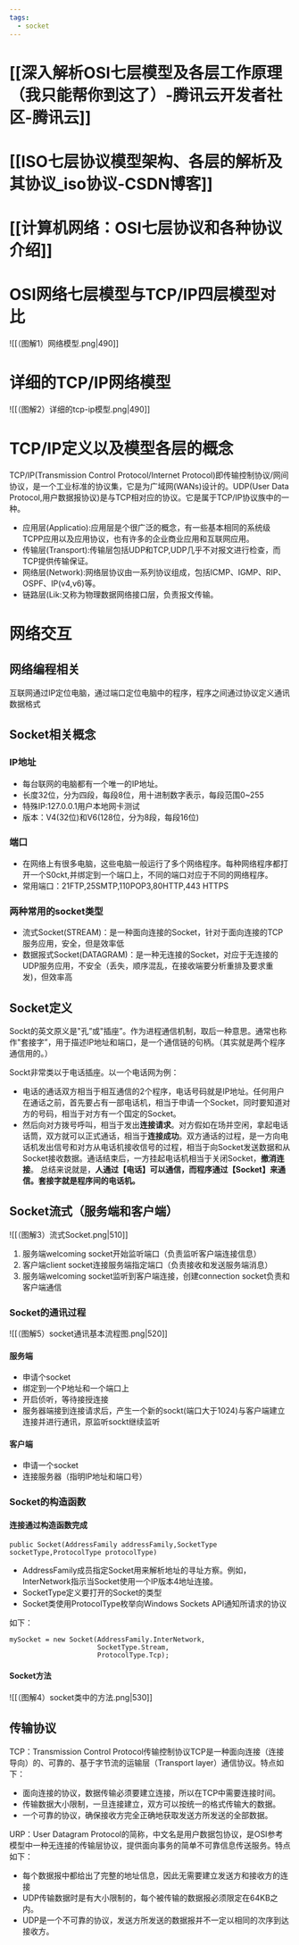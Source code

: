 ```yaml
---
tags:
  - socket
---
```

# [[深入解析OSI七层模型及各层工作原理（我只能帮你到这了）-腾讯云开发者社区-腾讯云]]

# [[ISO七层协议模型架构、各层的解析及其协议_iso协议-CSDN博客]]

# [[计算机网络：OSI七层协议和各种协议介绍]]

# OSI网络七层模型与TCP/IP四层模型对比
![[（图解1）网络模型.png|490]]

# 详细的TCP/IP网络模型
![[（图解2）详细的tcp-ip模型.png|490]]

# TCP/IP定义以及模型各层的概念

TCP/IP(Transmission Control Protocol/Internet Protocol)即传输控制协议/网间协议，是一个工业标准的协议集，它是为广域网(WANs)设计的。UDP(User Data Protocol,用户数据报协议)是与TCP相对应的协议。它是属于TCP/IP协议族中的一种。
- 应用层(Applicatio):应用层是个很广泛的概念，有一些基本相同的系统级TCPP应用以及应用协议，也有许多的企业商业应用和互联网应用。
- 传输层(Transport):传输层包括UDP和TCP,UDP几乎不对报文进行检查，而TCP提供传输保证。
- 网络层(Network):网络层协议由一系列协议组成，包括ICMP、IGMP、RIP、OSPF、IP(v4,v6)等。
- 链路层(Lik:又称为物理数据网络接口层，负责报文传输。

# 网络交互

## 网络编程相关

互联网通过IP定位电脑，通过端口定位电脑中的程序，程序之间通过协议定义通讯数据格式

## Socket相关概念

### IP地址

- 每台联网的电脑都有一个唯一的IP地址。
- 长度32位，分为四段，每段8位，用十进制数字表示，每段范围0~255
- 特殊IP:127.0.0.1用户本地网卡测试
- 版本：V4(32位)和V6(128位，分为8段，每段16位)

### 端口

- 在网络上有很多电脑，这些电脑一般运行了多个网络程序。每种网络程序都打开一个S0ckt,并绑定到一个端口上，不同的端口对应于不同的网络程序。
- 常用端口：21FTP,25SMTP,110POP3,80HTTP,443 HTTPS

### 两种常用的socket类型

- 流式Socket(STREAM)：是一种面向连接的Socket，针对于面向连接的TCP服务应用，安全，但是效率低
- 数据报式Socket(DATAGRAM)：是一种无连接的Socket，对应于无连接的UDP服务应用，不安全（丢失，顺序混乱，在接收端要分析重排及要求重发)，但效率高

## Socket定义

Sockt的英文原义是"孔”或"插座”。作为进程通信机制，取后一种意思。通常也称作"套接字”，用于描述IP地址和端口，是一个通信链的句柄。（其实就是两个程序通信用的。）

Sockt非常类以于电话插座。以一个电话网为例：
- 电话的通话双方相当于相互通信的2个程序，电话号码就是IP地址。任何用户在通话之前，首先要占有一部电话机，相当于申请一个Socket，同时要知道对方的号码，相当于对方有一个国定的Socket。
- 然后向对方拨号呼叫，相当于发出**连接请求**。对方假如在场并空闲，拿起电话话筒，双方就可以正式通话，相当于**连接成功**。双方通话的过程，是一方向电话机发出信号和对方从电话机接收信号的过程，相当于向Socket发送数据和从Socket接收数据。通话结束后，一方挂起电话机相当于关闭Socket，**撤消连接**。
总结来说就是，**人通过【电话】可以通信，而程序通过【Socket】来通信。套接字就是程序间的电话机。**

## Socket流式（服务端和客户端）
![[（图解3）流式Socket.png|510]]
1. 服务端welcoming socket开始监听端口（负责监听客户端连接信息）
2. 客户端client socket连接服务端指定端口（负责接收和发送服务端消息）
3. 服务端welcoming socket监听到客户端连接，创建connection socket负责和客户端通信

### Socket的通讯过程

![[（图解5）socket通讯基本流程图.png|520]]
#### 服务端

- 申请个socket
- 绑定到一个P地址和一个端口上
- 开启侦听，等待接授连接
- 服务器端接到连接请求后，产生一个新的sockt(端口大于1024)与客户端建立连接并进行通讯，原监听sockt继续监听

#### 客户端

- 申请一个socket
- 连接服务器（指明IP地址和端口号）

### Socket的构造函数

#### 连接通过构造函数完成

```CSharp
public Socket(AddressFamily addressFamily,SocketType socketType,ProtocolType protocolType)
```
- AddressFamily成员指定Socket用来解析地址的寻址方察。例如，InterNetwork指示当Socket使用一个IP版本4地址连接。
- SocketType定义要打开的Socket的类型
- Socket类使用ProtocolType枚举向Windows Sockets API通知所请求的协议

如下：
```CSharp
mySocket = new Socket(AddressFamily.InterNetwork,
					  SocketType.Stream,
					  ProtocolType.Tcp);
```

#### Socket方法

![[（图解4）socket类中的方法.png|530]]

## 传输协议

TCP：Transmission Control Protocol传输控制协议TCP是一种面向连接（连接导向）的、可靠的、基于字节流的运输层（Transport layer）通信协议。特点如下：
- 面向连接的协议，数据传输必须要建立连接，所以在TCP中需要连接时间。
- 传输数据大小限制，一旦连接建立，双方可以按统一的格式传输大的数据。
- 一个可靠的协议，确保接收方完全正确地获取发送方所发送的全部数据。

URP：User Datagram Protocol的简称，中文名是用户数据包协议，是OSI参考模型中一种无连接的传输层协议，提供面向事务的简单不可靠信息传送服务。特点如下：
- 每个数据报中都给出了完整的地址信息，因此无需要建立发送方和接收方的连接
- UDP传输数据时是有大小限制的，每个被传输的数据报必须限定在64KB之内。
- UDP是一个不可靠的协议，发送方所发送的数据报并不一定以相同的次序到达接收方。